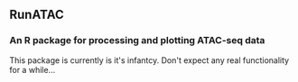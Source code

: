 RunATAC
-------

### An R package for processing and plotting ATAC-seq data

This package is currently is it's infantcy. Don't expect any real functionality for a while...
